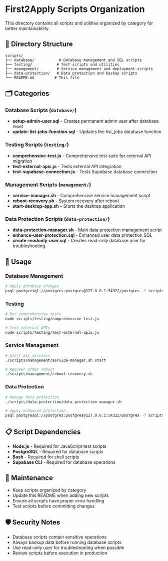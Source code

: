 # First2Apply Scripts Organization

This directory contains all scripts and utilities organized by category for better maintainability.

## 📁 Directory Structure

```
scripts/
├── database/           # Database management and SQL scripts
├── testing/           # Test scripts and utilities
├── management/        # Service management and deployment scripts
├── data-protection/   # Data protection and backup scripts
└── README.md         # This file
```

## 🗂️ Categories

### Database Scripts (`database/`)
- **setup-admin-user.sql** - Creates permanent admin user after database reset
- **update-list-jobs-function.sql** - Updates the list_jobs database function

### Testing Scripts (`testing/`)
- **comprehensive-test.js** - Comprehensive test suite for external API migration
- **test-external-apis.js** - Tests external API integration
- **test-supabase-connection.js** - Tests Supabase database connection

### Management Scripts (`management/`)
- **service-manager.sh** - Comprehensive service management script
- **reboot-recovery.sh** - System recovery after reboot
- **start-desktop-app.sh** - Starts the desktop application

### Data Protection Scripts (`data-protection/`)
- **data-protection-manager.sh** - Main data protection management script
- **enhance-user-protection.sql** - Enhanced user data protection SQL
- **create-readonly-user.sql** - Creates read-only database user for troubleshooting

## 🚀 Usage

### Database Management
```bash
# Apply database changes
psql postgresql://postgres:postgres@127.0.0.1:54322/postgres -f scripts/database/setup-admin-user.sql
```

### Testing
```bash
# Run comprehensive tests
node scripts/testing/comprehensive-test.js

# Test external APIs
node scripts/testing/test-external-apis.js
```

### Service Management
```bash
# Start all services
./scripts/management/service-manager.sh start

# Recover after reboot
./scripts/management/reboot-recovery.sh
```

### Data Protection
```bash
# Manage data protection
./scripts/data-protection/data-protection-manager.sh

# Apply enhanced protection
psql postgresql://postgres:postgres@127.0.0.1:54322/postgres -f scripts/data-protection/enhance-user-protection.sql
```

## 📋 Script Dependencies

- **Node.js** - Required for JavaScript test scripts
- **PostgreSQL** - Required for database scripts
- **Bash** - Required for shell scripts
- **Supabase CLI** - Required for database operations

## 🔧 Maintenance

- Keep scripts organized by category
- Update this README when adding new scripts
- Ensure all scripts have proper error handling
- Test scripts before committing changes

## 🛡️ Security Notes

- Database scripts contain sensitive operations
- Always backup data before running database scripts
- Use read-only user for troubleshooting when possible
- Review scripts before execution in production
